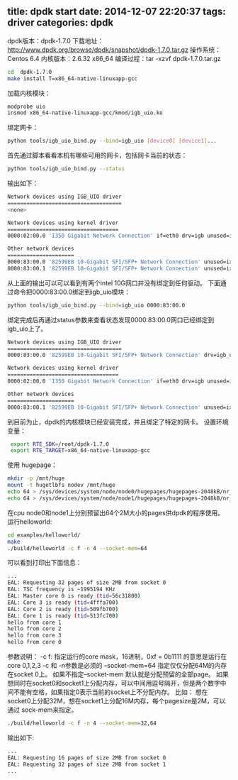 title: dpdk start
date: 2014-12-07 22:20:37
tags: driver
categories: dpdk
---
dpdk版本：dpdk-1.7.0
下载地址：http://www.dpdk.org/browse/dpdk/snapshot/dpdk-1.7.0.tar.gz
操作系统：Centos 6.4
内核版本：2.6.32 x86_64
编译过程：tar -xzvf  dpdk-1.7.0.tar.gz

<!-- more -->

``` bash
cd  dpdk-1.7.0
make install T=x86_64-native-linuxapp-gcc
```
加载内核模块：
``` bash
modprobe uio
insmod x86_64-native-linuxapp-gcc/kmod/igb_uio.ko
```

绑定网卡：
```bash
python tools/igb_uio_bind.py --bind=igb_uio [device0] [device1]...
```
首先通过脚本看看本机有哪些可用的网卡，包括网卡当前的状态：
``` bash
python tools/igb_uio_bind.py --status
```
输出如下：
``` bash
Network devices using IGB_UIO driver
====================================
<none>

Network devices using kernel driver
===================================
0000:02:00.0 'I350 Gigabit Network Connection' if=eth0 drv=igb unused=igb_uio *Active*

Other network devices
=====================
0000:83:00.0 '82599EB 10-Gigabit SFI/SFP+ Network Connection' unused=ixgbe,igb_uio
0000:83:00.1 '82599EB 10-Gigabit SFI/SFP+ Network Connection' unused=ixgbe,igb_uio
```
从上面的输出可以可以看到有两个intel 10G网口并没有绑定到任何驱动。
下面通过命令把0000:83:00.0绑定到igb_uio模块：
``` bash
python tools/igb_uio_bind.py --bind=igb_uio 0000:83:00.0
```
绑定完成后再通过status参数来查看状态发现0000:83:00.0网口已经绑定到igb_uio上了。
``` bash
Network devices using IGB_UIO driver
====================================
0000:83:00.0 '82599EB 10-Gigabit SFI/SFP+ Network Connection' drv=igb_uio unused=ixgbe

Network devices using kernel driver
===================================
0000:02:00.0 'I350 Gigabit Network Connection' if=eth0 drv=igb unused=igb_uio *Active*

Other network devices
=====================
0000:83:00.1 '82599EB 10-Gigabit SFI/SFP+ Network Connection' unused=ixgbe,igb_uio
```
到目前为止，dpdk的内核模块已经安装完成，并且绑定了特定的网卡。
设置环境变量：
``` bash
 export RTE_SDK=/root/dpdk-1.7.0
 export RTE_TARGET=x86_64-native-linuxapp-gcc
```
使用 hugepage：
``` bash
mkdir -p /mnt/huge
mount -t hugetlbfs nodev /mnt/huge
echo 64 > /sys/devices/system/node/node0/hugepages/hugepages-2048kB/nr_hugepages
echo 64 > /sys/devices/system/node/node1/hugepages/hugepages-2048kB/nr_hugepages
```
在cpu node0和node1上分别预留出64个2M大小的pages供dpdk的程序使用。
运行helloworld:
``` bash
cd examples/helloworld/
make
./build/helloworld -c f -n 4 --socket-mem=64
```
可以看到打印出下面信息：
``` bash
...
EAL: Requesting 32 pages of size 2MB from socket 0
EAL: TSC frequency is ~1995194 KHz
EAL: Master core 0 is ready (tid=56c31800)
EAL: Core 3 is ready (tid=4fffa700)
EAL: Core 2 is ready (tid=509fb700)
EAL: Core 1 is ready (tid=513fc700)
hello from core 1
hello from core 2
hello from core 3
hello from core 0
```
参数说明：
-c f: 指定运行的core mask，16进制，0xf = 0b1111 的意思是运行在core 0,1,2,3
-c 和 -n参数是必须的
–socket-mem=64 指定仅仅分配64M的内存在socket 0上。
如果不指定–socket-mem 默认就是分配预留的全部page。
如果想同时在socket0和socket1上分配内存，可以中间用逗号隔开，但是两个数字中间不能有空格，如果指定0表示当前的socket上不分配内存。
比如：
想在socket0上分配32M，想在socket1上分配16M内存，每个pagesize是2M，可以通过
sock-mem来指定。
``` bash
./build/helloworld -c f -n 4 --socket-mem=32,64
```
输出如下:
``` bash
...
EAL: Requesting 16 pages of size 2MB from socket 0
EAL: Requesting 32 pages of size 2MB from socket 1
...
```